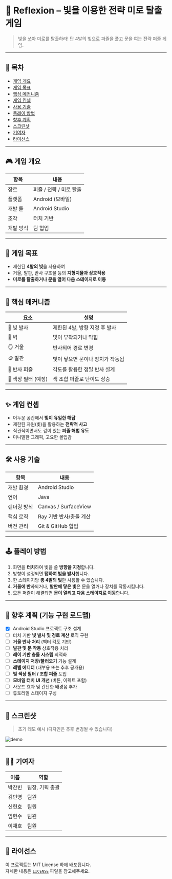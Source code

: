 # 🔦 Reflexion – 빛을 이용한 전략 미로 탈출 게임

> 빛을 쏘아 미로를 탈출하라! 단 4발의 빛으로 퍼즐을 풀고 문을 여는 전략 퍼즐 게임.

---

## 📌 목차
- [게임 개요](#게임-개요)
- [게임 목표](#게임-목표)
- [핵심 메커니즘](#핵심-메커니즘)
- [게임 컨셉](#게임-컨셉)
- [사용 기술](#사용-기술)
- [플레이 방법](#플레이-방법)
- [향후 계획](#향후-계획)
- [스크린샷](#스크린샷)
- [기여자](#기여자)
- [라이선스](#라이선스)

---

## 🎮 게임 개요

| 항목 | 내용 |
|------|------|
| 장르 | 퍼즐 / 전략 / 미로 탈출 |
| 플랫폼 | Android (모바일) |
| 개발 툴 | Android Studio |
| 조작 | 터치 기반 |
| 개발 방식 | 팀 협업 |

---

## 🎯 게임 목표

- 제한된 **4발의 빛**을 사용하여
- 거울, 발판, 반사 구조물 등의 **지형지물과 상호작용**
- **미로를 탈출하거나 문을 열어 다음 스테이지로 이동**

---

## 🧩 핵심 메커니즘

| 요소 | 설명 |
|------|------|
| 🔦 빛 발사 | 제한된 4발, 방향 지정 후 발사 |
| 🧱 벽 | 빛이 부착되거나 막힘 |
| 🪞 거울 | 반사되어 경로 변경 |
| 🪙 발판 | 빛이 닿으면 문이나 장치가 작동됨 |
| 🔁 반사 퍼즐 | 각도를 활용한 정밀 반사 설계 |
| 🎯 색상 필터 (예정) | 색 조합 퍼즐로 난이도 상승 |

---

## ✨ 게임 컨셉

- 어두운 공간에서 **빛이 유일한 해답**
- 제한된 자원(빛)을 활용하는 **전략적 사고**
- 직관적이면서도 깊이 있는 **퍼즐 해법 유도**
- 미니멀한 그래픽, 고요한 몰입감

---

## 🛠 사용 기술

| 항목 | 내용 |
|------|------|
| 개발 환경 | Android Studio |
| 언어 | Java |
| 렌더링 방식 | Canvas / SurfaceView |
| 핵심 로직 | Ray 기반 반사/충돌 계산 |
| 버전 관리 | Git & GitHub 협업 |

---

## 🕹 플레이 방법

1. 화면을 **터치**하여 빛을 쏠 **방향을 지정**합니다.
2. 방향이 설정되면 **탭하여 빛을 발사**합니다.
3. 한 스테이지당 **총 4발의 빛**만 사용할 수 있습니다.
4. **거울에 반사**되거나, **발판에 닿은 빛**은 문을 열거나 장치를 작동시킵니다.
5. 모든 퍼즐이 해결되면 **문이 열리고 다음 스테이지로 이동**합니다.

---

## 🚧 향후 계획 (기능 구현 로드맵)

- [x] Android Studio 프로젝트 구조 설계
- [ ] 터치 기반 **빛 발사 및 경로 계산** 로직 구현
- [ ] **거울 반사 처리** (벡터 각도 기반)
- [ ] **발판 및 문 작동** 상호작용 처리
- [ ] **레이 기반 충돌 시스템** 최적화
- [ ] **스테이지 저장/불러오기** 기능 설계
- [ ] **레벨 에디터** (내부용 또는 추후 공개용)
- [ ] **빛 색상 필터 / 조합 퍼즐** 도입
- [ ] **모바일 터치 UI 개선** (버튼, 이펙트 포함)
- [ ] 사운드 효과 및 간단한 배경음 추가
- [ ] 튜토리얼 스테이지 구성

---

## 📸 스크린샷

> 초기 데모 예시 (디자인은 추후 변경될 수 있습니다)

![demo](img/demo_light_puzzle.png)

---

## 🧑‍💻 기여자

| 이름 | 역할 |
|------|------|
| 박찬빈 | 팀장, 기획 총괄 |
| 김민영 | 팀원 |
| 신현호 | 팀원 |
| 임헌수 | 팀원 |
| 이재호 | 팀원 |

---

## 📄 라이선스

이 프로젝트는 MIT License 하에 배포됩니다.  
자세한 내용은 [`LICENSE`](./LICENSE) 파일을 참고해주세요.
